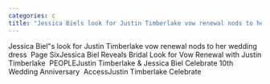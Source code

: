 ```yaml
---
categories: c
title: "Jessica Biels look for Justin Timberlake vow renewal nods to her wedding dress  Page Six"
---
```

Jessica Biel"s look for Justin Timberlake vow renewal nods to her wedding dress&nbsp;&nbsp;Page SixJessica Biel Reveals Bridal Look for Vow Renewal with Justin Timberlake&nbsp;&nbsp;PEOPLEJustin Timberlake & Jessica Biel Celebrate 10th Wedding Anniversary&nbsp;&nbsp;AccessJustin Timberlake Celebrate